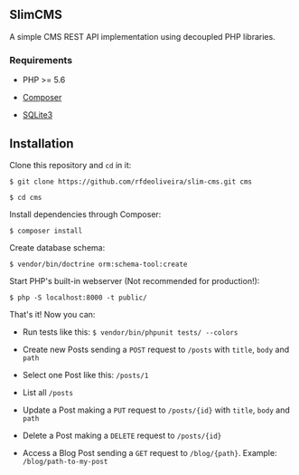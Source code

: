 ## SlimCMS

A simple CMS REST API implementation using decoupled PHP libraries.


### Requirements

* PHP >= 5.6

* [Composer](https://getcomposer.org/download/)

* [SQLite3](https://www.sqlite.org/download.html) 


## Installation

Clone this repository and `cd` in it: 

`$ git clone https://github.com/rfdeoliveira/slim-cms.git cms`

`$ cd cms`

Install dependencies through Composer:

`$ composer install`

Create database schema:

`$ vendor/bin/doctrine orm:schema-tool:create`

Start PHP's built-in webserver (Not recommended for production!):

`$ php -S localhost:8000 -t public/`

That's it! Now you can:
 
* Run tests like this: `$ vendor/bin/phpunit tests/ --colors`

* Create new Posts sending a `POST` request to `/posts` with `title`, `body` and `path`

* Select one Post like this: `/posts/1`

* List all `/posts`

* Update a Post making a `PUT` request to `/posts/{id}` with `title`, `body` and `path`

* Delete a Post making a `DELETE` request to `/posts/{id}`

* Access a Blog Post sending a `GET` request to `/blog/{path}`. Example: `/blog/path-to-my-post`
